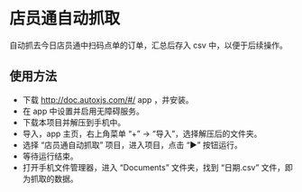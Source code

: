 # 店员通自动抓取

自动抓去今日店员通中扫码点单的订单，汇总后存入 csv 中，以便于后续操作。

## 使用方法

- 下载 <http://doc.autoxjs.com/#/>  app ，并安装。
- 在 app 中设置并启用无障碍服务。
- 下载本项目并解压到手机中。
- 导入，app 主页，右上角菜单 “+” -> “导入”，选择解压后的文件夹。
- 选择 “店员通自动抓取” 项目，进入项目，点击 “▶” 按钮运行。
- 等待运行结束。
- 打开手机文件管理器，进入 “Documents” 文件夹，找到 “日期.csv” 文件，即为抓取的数据。